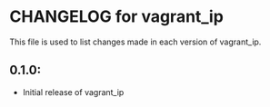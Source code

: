 # CHANGELOG for vagrant_ip

This file is used to list changes made in each version of vagrant_ip.

## 0.1.0:

* Initial release of vagrant_ip

